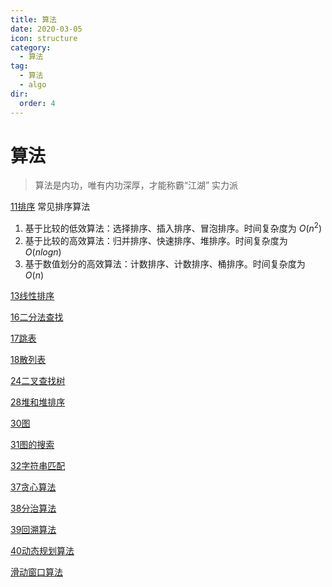 ```yaml
---
title: 算法
date: 2020-03-05
icon: structure
category:
  - 算法
tag:
  - 算法
  - algo
dir:
  order: 4
---
```

# 算法
> 算法是内功，唯有内功深厚，才能称霸“江湖” 实力派

[11排序](./11排序/)
常见排序算法
1. 基于比较的低效算法：选择排序、插入排序、冒泡排序。时间复杂度为 $O(n^2)$
2. 基于比较的高效算法：归并排序、快速排序、堆排序。时间复杂度为 $O(nlogn)$
3. 基于数值划分的高效算法：计数排序、计数排序、桶排序。时间复杂度为 $O(n)$

[13线性排序](./13线性排序/)

[16二分法查找](./16二分法查找/)

[17跳表](./17跳表/)

[18散列表](./18散列表/)

[24二叉查找树](./24二叉查找树/)

[28堆和堆排序](./28堆和堆排序/)

[30图](./30图/)

[31图的搜索](./31图的搜索/)

[32字符串匹配](./32字符串匹配/)

[37贪心算法](./37贪心算法/)

[38分治算法](./38分治算法/)

[39回溯算法](./39回溯算法/)

[40动态规划算法](./40动态规划算法/)

[滑动窗口算法](./滑动窗口算法/)
